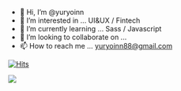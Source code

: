 - 👋 Hi, I’m @yuryoinn
- 👀 I’m interested in ... UI&UX / Fintech
- 🌱 I’m currently learning ... Sass / Javascript
- 💞️ I’m looking to collaborate on ... 
- 📫 How to reach me ... yuryoinn88@gmail.com

[![Hits](https://hits.seeyoufarm.com/api/count/incr/badge.svg?url=https%3A%2F%2Fgithub.com%2Fyuryoinn&count_bg=%23070F01&title_bg=%230066FF&icon=&icon_color=%23E7E7E7&title=hits&edge_flat=false)](https://hits.seeyoufarm.com)

<img src="https://img.shields.io/badge/HTML5-E34F26?style=flat-square&logo=HTML5&logoColor=white"/></a>

<!---
yuryoinn/yuryoinn is a ✨ special ✨ repository because its `README.md` (this file) appears on your GitHub profile.
You can click the Preview link to take a look at your changes.
--->
